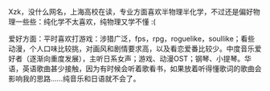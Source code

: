 Xzk，没什么网名，上海高校在读，专业方面喜欢半物理半化学，不过还是偏好物理一些些：纯化学不太喜欢，纯物理又学不懂 :(

爱好方面：平时喜欢打游戏：涉猎广泛，fps，rpg，roguelike，soullike；看些动漫，个人口味比较挑，对画风和剧情要求高，以及看恋爱番比较少。中度音乐爱好者（逐渐向重度发展），主听日系女声；游戏、动漫OST；钢琴、小提琴。华语，英语歌曲甚少接触，因为有时候会听着歌看书，如果放着听得懂歌词的歌曲会影响我的思路......纯音乐和日语就不会了。